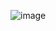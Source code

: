 ![image](https://user-images.githubusercontent.com/57824945/179122866-7e912310-f19a-4dbd-a89f-3614bf9660e8.png)
